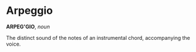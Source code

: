 # Arpeggio

**ARPEG'GIO**, _noun_

The distinct sound of the notes of an instrumental chord, accompanying the voice.